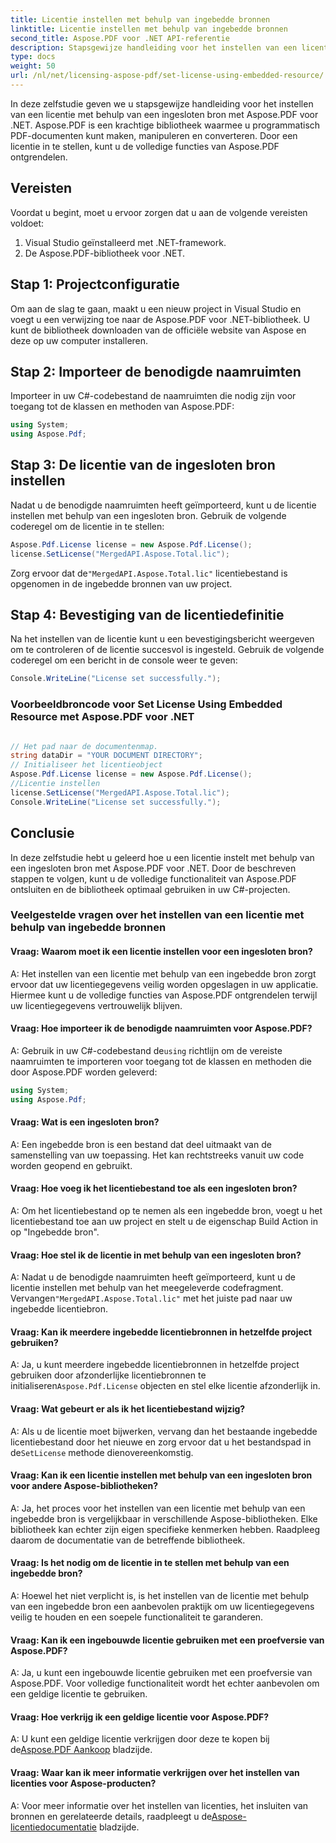 ```yaml
---
title: Licentie instellen met behulp van ingebedde bronnen
linktitle: Licentie instellen met behulp van ingebedde bronnen
second_title: Aspose.PDF voor .NET API-referentie
description: Stapsgewijze handleiding voor het instellen van een licentie met behulp van een ingesloten bron met Aspose.PDF voor .NET. Ontgrendel volledige functies.
type: docs
weight: 50
url: /nl/net/licensing-aspose-pdf/set-license-using-embedded-resource/
---
```

In deze zelfstudie geven we u stapsgewijze handleiding voor het instellen van een licentie met behulp van een ingesloten bron met Aspose.PDF voor .NET. Aspose.PDF is een krachtige bibliotheek waarmee u programmatisch PDF-documenten kunt maken, manipuleren en converteren. Door een licentie in te stellen, kunt u de volledige functies van Aspose.PDF ontgrendelen.

## Vereisten

Voordat u begint, moet u ervoor zorgen dat u aan de volgende vereisten voldoet:

1. Visual Studio geïnstalleerd met .NET-framework.
2. De Aspose.PDF-bibliotheek voor .NET.

## Stap 1: Projectconfiguratie

Om aan de slag te gaan, maakt u een nieuw project in Visual Studio en voegt u een verwijzing toe naar de Aspose.PDF voor .NET-bibliotheek. U kunt de bibliotheek downloaden van de officiële website van Aspose en deze op uw computer installeren.

## Stap 2: Importeer de benodigde naamruimten

Importeer in uw C#-codebestand de naamruimten die nodig zijn voor toegang tot de klassen en methoden van Aspose.PDF:

```csharp
using System;
using Aspose.Pdf;
```

## Stap 3: De licentie van de ingesloten bron instellen

Nadat u de benodigde naamruimten heeft geïmporteerd, kunt u de licentie instellen met behulp van een ingesloten bron. Gebruik de volgende coderegel om de licentie in te stellen:

```csharp
Aspose.Pdf.License license = new Aspose.Pdf.License();
license.SetLicense("MergedAPI.Aspose.Total.lic");
```

 Zorg ervoor dat de`"MergedAPI.Aspose.Total.lic"` licentiebestand is opgenomen in de ingebedde bronnen van uw project.

## Stap 4: Bevestiging van de licentiedefinitie

Na het instellen van de licentie kunt u een bevestigingsbericht weergeven om te controleren of de licentie succesvol is ingesteld. Gebruik de volgende coderegel om een bericht in de console weer te geven:

```csharp
Console.WriteLine("License set successfully.");
```


### Voorbeeldbroncode voor Set License Using Embedded Resource met Aspose.PDF voor .NET
 
```csharp

// Het pad naar de documentenmap.
string dataDir = "YOUR DOCUMENT DIRECTORY";
// Initialiseer het licentieobject
Aspose.Pdf.License license = new Aspose.Pdf.License();
//Licentie instellen
license.SetLicense("MergedAPI.Aspose.Total.lic");
Console.WriteLine("License set successfully.");

```

## Conclusie

In deze zelfstudie hebt u geleerd hoe u een licentie instelt met behulp van een ingesloten bron met Aspose.PDF voor .NET. Door de beschreven stappen te volgen, kunt u de volledige functionaliteit van Aspose.PDF ontsluiten en de bibliotheek optimaal gebruiken in uw C#-projecten.

### Veelgestelde vragen over het instellen van een licentie met behulp van ingebedde bronnen

#### Vraag: Waarom moet ik een licentie instellen voor een ingesloten bron?

A: Het instellen van een licentie met behulp van een ingebedde bron zorgt ervoor dat uw licentiegegevens veilig worden opgeslagen in uw applicatie. Hiermee kunt u de volledige functies van Aspose.PDF ontgrendelen terwijl uw licentiegegevens vertrouwelijk blijven.

#### Vraag: Hoe importeer ik de benodigde naamruimten voor Aspose.PDF?

 A: Gebruik in uw C#-codebestand de`using` richtlijn om de vereiste naamruimten te importeren voor toegang tot de klassen en methoden die door Aspose.PDF worden geleverd:
```csharp
using System;
using Aspose.Pdf;
```

#### Vraag: Wat is een ingesloten bron?

A: Een ingebedde bron is een bestand dat deel uitmaakt van de samenstelling van uw toepassing. Het kan rechtstreeks vanuit uw code worden geopend en gebruikt.

#### Vraag: Hoe voeg ik het licentiebestand toe als een ingesloten bron?

A: Om het licentiebestand op te nemen als een ingebedde bron, voegt u het licentiebestand toe aan uw project en stelt u de eigenschap Build Action in op "Ingebedde bron".

#### Vraag: Hoe stel ik de licentie in met behulp van een ingesloten bron?

 A: Nadat u de benodigde naamruimten heeft geïmporteerd, kunt u de licentie instellen met behulp van het meegeleverde codefragment. Vervangen`"MergedAPI.Aspose.Total.lic"` met het juiste pad naar uw ingebedde licentiebron.

#### Vraag: Kan ik meerdere ingebedde licentiebronnen in hetzelfde project gebruiken?

 A: Ja, u kunt meerdere ingebedde licentiebronnen in hetzelfde project gebruiken door afzonderlijke licentiebronnen te initialiseren`Aspose.Pdf.License` objecten en stel elke licentie afzonderlijk in.

#### Vraag: Wat gebeurt er als ik het licentiebestand wijzig?

 A: Als u de licentie moet bijwerken, vervang dan het bestaande ingebedde licentiebestand door het nieuwe en zorg ervoor dat u het bestandspad in de`SetLicense` methode dienovereenkomstig.

#### Vraag: Kan ik een licentie instellen met behulp van een ingesloten bron voor andere Aspose-bibliotheken?

A: Ja, het proces voor het instellen van een licentie met behulp van een ingebedde bron is vergelijkbaar in verschillende Aspose-bibliotheken. Elke bibliotheek kan echter zijn eigen specifieke kenmerken hebben. Raadpleeg daarom de documentatie van de betreffende bibliotheek.

#### Vraag: Is het nodig om de licentie in te stellen met behulp van een ingebedde bron?

A: Hoewel het niet verplicht is, is het instellen van de licentie met behulp van een ingebedde bron een aanbevolen praktijk om uw licentiegegevens veilig te houden en een soepele functionaliteit te garanderen.

#### Vraag: Kan ik een ingebouwde licentie gebruiken met een proefversie van Aspose.PDF?

A: Ja, u kunt een ingebouwde licentie gebruiken met een proefversie van Aspose.PDF. Voor volledige functionaliteit wordt het echter aanbevolen om een geldige licentie te gebruiken.

#### Vraag: Hoe verkrijg ik een geldige licentie voor Aspose.PDF?

 A: U kunt een geldige licentie verkrijgen door deze te kopen bij de[Aspose.PDF Aankoop](https://purchase.aspose.com/pricing/pdf/net) bladzijde.

#### Vraag: Waar kan ik meer informatie verkrijgen over het instellen van licenties voor Aspose-producten?

A: Voor meer informatie over het instellen van licenties, het insluiten van bronnen en gerelateerde details, raadpleegt u de[Aspose-licentiedocumentatie](https://docs.aspose.com/pdf/net/licensing/) bladzijde.